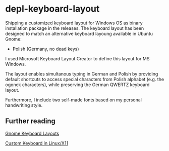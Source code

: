 # depl-keyboard-layout

Shipping a customized keyboard layout for Windows OS as binary installation package in the releases.
The keyboard layout has been designed to match an alternative keyboard layoung available in Ubuntu Gnome:

 - Polish (Germany, no dead keys)

I used Microsoft Keyboard Layout Creator to define this layout for MS Windows.

The layout enables simultanous typing in German and Polish by providing default shortcuts to access special characters from Polish alphabet (e.g. the ogonek characters), while preserving the German QWERTZ keyboard layout.

Furthermore, I include two self-made fonts based on my personal handwriting style.

## Further reading

[Gnome Keyboard Layouts](https://help.ubuntu.com/stable/ubuntu-help/keyboard-layouts.html.en)

[Custom Keyboard in Linux/X11](https://people.uleth.ca/~daniel.odonnell/Blog/custom-keyboard-in-linuxx11)

